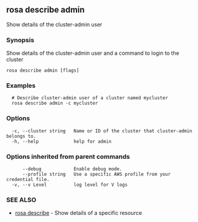 ## rosa describe admin

Show details of the cluster-admin user

### Synopsis

Show details of the cluster-admin user and a command to login to the cluster

```
rosa describe admin [flags]
```

### Examples

```
  # Describe cluster-admin user of a cluster named mycluster
  rosa describe admin -c mycluster
```

### Options

```
  -c, --cluster string   Name or ID of the cluster that cluster-admin belongs to.
  -h, --help             help for admin
```

### Options inherited from parent commands

```
      --debug            Enable debug mode.
      --profile string   Use a specific AWS profile from your credential file.
  -v, --v Level          log level for V logs
```

### SEE ALSO

* [rosa describe](rosa_describe.md)	 - Show details of a specific resource

